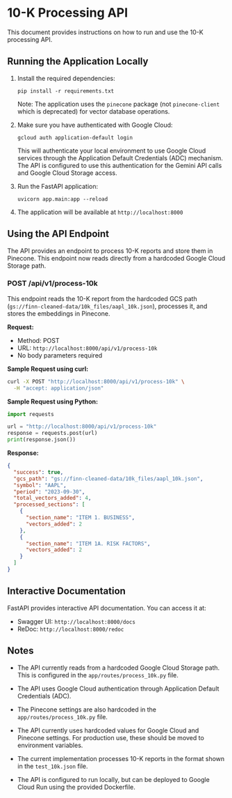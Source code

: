 # 10-K Processing API

This document provides instructions on how to run and use the 10-K processing API.

## Running the Application Locally

1. Install the required dependencies:
   ```
   pip install -r requirements.txt
   ```

   Note: The application uses the `pinecone` package (not `pinecone-client` which is deprecated) for vector database operations.

2. Make sure you have authenticated with Google Cloud:
   ```
   gcloud auth application-default login
   ```

   This will authenticate your local environment to use Google Cloud services through the Application Default Credentials (ADC) mechanism. The API is configured to use this authentication for the Gemini API calls and Google Cloud Storage access.

3. Run the FastAPI application:
   ```
   uvicorn app.main:app --reload
   ```

4. The application will be available at `http://localhost:8000`

## Using the API Endpoint

The API provides an endpoint to process 10-K reports and store them in Pinecone. This endpoint now reads directly from a hardcoded Google Cloud Storage path.

### POST /api/v1/process-10k

This endpoint reads the 10-K report from the hardcoded GCS path (`gs://finn-cleaned-data/10k_files/aapl_10k.json`), processes it, and stores the embeddings in Pinecone.

**Request:**
- Method: POST
- URL: `http://localhost:8000/api/v1/process-10k`
- No body parameters required

**Sample Request using curl:**
```bash
curl -X POST "http://localhost:8000/api/v1/process-10k" \
  -H "accept: application/json"
```

**Sample Request using Python:**
```python
import requests

url = "http://localhost:8000/api/v1/process-10k"
response = requests.post(url)
print(response.json())
```

**Response:**
```json
{
  "success": true,
  "gcs_path": "gs://finn-cleaned-data/10k_files/aapl_10k.json",
  "symbol": "AAPL",
  "period": "2023-09-30",
  "total_vectors_added": 4,
  "processed_sections": [
    {
      "section_name": "ITEM 1. BUSINESS",
      "vectors_added": 2
    },
    {
      "section_name": "ITEM 1A. RISK FACTORS",
      "vectors_added": 2
    }
  ]
}
```

## Interactive Documentation

FastAPI provides interactive API documentation. You can access it at:
- Swagger UI: `http://localhost:8000/docs`
- ReDoc: `http://localhost:8000/redoc`

## Notes

- The API currently reads from a hardcoded Google Cloud Storage path. This is configured in the `app/routes/process_10k.py` file.
- The API uses Google Cloud authentication through Application Default Credentials (ADC).
- The Pinecone settings are also hardcoded in the `app/routes/process_10k.py` file.

- The API currently uses hardcoded values for Google Cloud and Pinecone settings. For production use, these should be moved to environment variables.
- The current implementation processes 10-K reports in the format shown in the `test_10k.json` file.
- The API is configured to run locally, but can be deployed to Google Cloud Run using the provided Dockerfile. 